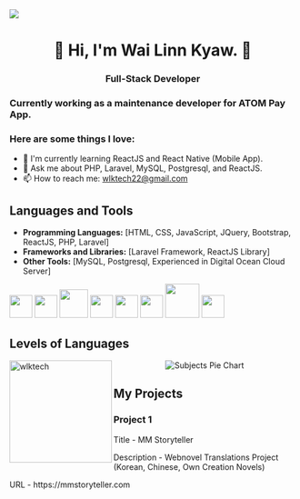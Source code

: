 <!DOCTYPE html>
  <html>
  <head>

  </head>
  <body>

  <img src="https://png.pngtree.com/thumb_back/fh260/background/20210906/pngtree-ai-artificial-intelligence-starry-sky-portrait-blue-technology-banner-image_804237.jpg" />
  

  <h1 align="center">👋 Hi, I'm Wai Linn Kyaw. 👋</h1>
  <h3 align="center">Full-Stack Developer</h3>
  
  ### Currently working as a maintenance developer for ATOM Pay App.
  
  ### Here are some things I love:
  - 🌱 I'm currently learning ReactJS and React Native (Mobile App).
  - 💬 Ask me about PHP, Laravel, MySQL, Postgresql, and ReactJS.
  - 📫 How to reach me: wlktech22@gmail.com
  
  ## Languages and Tools
  
  - **Programming Languages:** [HTML, CSS, JavaScript, JQuery, Bootstrap, ReactJS, PHP, Laravel]
  - **Frameworks and Libraries:** [Laravel Framework, ReactJS Library]
  - **Other Tools:** [MySQL, Postgresql, Experienced in Digital Ocean Cloud Server]
  
  <div style="display: inline:">
    <img src="https://cdn1.iconfinder.com/data/icons/programing-development-8/24/react_logo-512.png" width="40px" />
    <img src="https://www.pngitem.com/pimgs/m/206-2069866_transparent-css3-logo-png-jquery-logo-png-png.png" width="40px" />
    <img src="https://upload.wikimedia.org/wikipedia/commons/thumb/b/b2/Bootstrap_logo.svg/2560px-Bootstrap_logo.svg.png" width="50px" />
    <img src="https://upload.wikimedia.org/wikipedia/commons/thumb/6/6a/JavaScript-logo.png/800px-JavaScript-logo.png" width="40px" />
    <img src="https://upload.wikimedia.org/wikipedia/commons/thumb/2/27/PHP-logo.svg/1280px-PHP-logo.svg.png" width="40px" />
    <img src="https://static-00.iconduck.com/assets.00/laravel-icon-497x512-uwybstke.png" width="40px" />
    <img src="https://upload.wikimedia.org/wikipedia/labs/8/8e/Mysql_logo.png" width="60px" />
    <img src="https://upload.wikimedia.org/wikipedia/commons/thumb/2/29/Postgresql_elephant.svg/993px-Postgresql_elephant.svg.png" width="40px" />
  </div>

## Levels of Languages

<img align="left" height="180em" src="https://github-readme-stats.vercel.app/api/top-langs/?username=wlktech&layout=compact&theme=dark" alt=wlktech />
<p align="center">
  <img src="https://quickchart.io/chart?c={type:'doughnut',data:{labels:['Subject 1','Subject 2','Subject 3'],datasets:[{data:[80,60,90],backgroundColor:['#4CAF50','#FFC107','#2196F3'],hoverOffset:4}]}}" alt="Subjects Pie Chart" />
</p>


  ## My Projects
  
  ### Project 1
  <p>Title - MM Storyteller</p>
  <p>Description - Webnovel Translations Project (Korean, Chinese, Own Creation Novels)</p>
  <p>URL - https://mmstoryteller.com</p>

</body>
</html>
